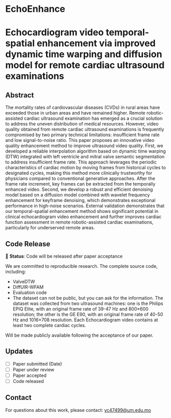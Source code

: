 # EchoEnhance
# Echocardiogram video temporal-spatial enhancement via improved dynamic time warping and diffusion model for remote cardiac ultrasound examinations
## Abstract
The mortality rates of cardiovascular diseases (CVDs) in rural areas have exceeded those in urban areas and have remained higher. Remote robotic-assisted cardiac ultrasound examination has emerged as a crucial solution to address the uneven distribution of medical resources. However, video quality obtained from remote cardiac ultrasound examinations is frequently compromised by two primary technical limitations: insufficient frame rate and low signal-to-noise ratio. This paper proposes an innovative video quality enhancement method to improve ultrasound video quality. First, we developed a reliable interpolation algorithm based on dynamic time warping (DTW) integrated with left ventricle and mitral valve semantic segmentation to address insufficient frame rate. This approach leverages the periodic characteristics of cardiac motion by moving frames from historical cycles to designated cycles, making this method more clinically trustworthy for physicians compared to conventional generative approaches. After the frame rate increment, key frames can be extracted from the temporally enhanced video. Second, we develop a robust and efficient denoising model based on a diffusion model combined with wavelet frequency enhancement for keyframe denoising, which demonstrates exceptional performance in high-noise scenarios.  External validation demonstrates that our temporal-spatial enhancement method shows significant potential in clinical echocardiogram video enhancement and further improves cardiac function assessment in remote robotic-assisted cardiac examinations, particularly for underserved remote areas.

## Code Release
🔄 **Status**: Code will be released after paper acceptance

We are committed to reproducible research. The complete source code, including:
- ValveDTW
- DiffUIR-WFAM
- Evaluation code
- The dataset can not be public, but you can ask for the information. The dataset was collected from two ultrasound machines: one is the Philips EPIQ Elite, with an original frame rate of 39-47 Hz and 800×600 resolution; the other is the GE E90, with an original frame rate of 40-50 Hz and 1016×708 resolution. Each Echocardiogram video contains at least two complete cardiac cycles.

Will be made publicly available following the acceptance of our paper.

## Updates
- [ ] Paper submitted (Date)
- [ ] Paper under review
- [ ] Paper accepted
- [ ] Code released

## Contact
For questions about this work, please contact: yc47499@um.edu.mo
